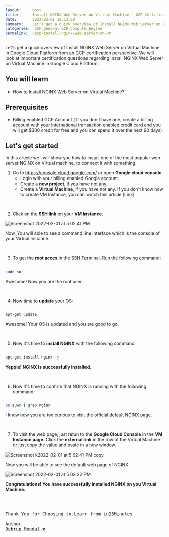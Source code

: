 ```yaml
---
layout:     post
title:      Install NGINX Web Server on Virtual Machine - GCP Certification Cheat Sheet
date:       2022-02-01 10:13:00
summary:    Let's get a quick overview of Install NGINX Web Server on Virtual Machine in Google Cloud Platform from an GCP certification perspective. We will look at important certification questions regarding Install NGINX Web Server on Virtual Machine in Google Cloud Platform.
categories:  GCP_General GCP_Compute_Engine
permalink:  /gcp-install-nginx-web-server-on-vm
---
```

Let's get a quick overview of Install NGINX Web Server on Virtual Machine in Google Cloud Platform from an GCP certification perspective. We will look at important certification questions regarding Install NGINX Web Server on Virtual Machine in Google Cloud Platform.


## You will learn

- How to Install NGINX Web Server on Virtual Machine?



## Prerequisites

- Billing enabled GCP Account ( If you don't have one, create a billing account with your international transaction enabled credit card and you will get $300 credit for free and you can spend it over the next 90 days)




## Let's get started

 In this article we I will show you how to install one of the most popular web server NGINX on Virtual machine, to connect it with something.

1. Go to https://console.cloud.google.com/ or open **Google cloud console**. 
   - Login with your billing enabled Google account.
   - Create a **new project**, if you have not any. 
   - Create a **Virtual Machine**, if you have not any. If you don't know how to create VM Instance, you can watch this article [Link]

<BR/>

2. Click on the **SSH link** on your **VM Instance**.
 
 ![Screenshot 2022-02-01 at 5 02 41 PM](https://user-images.githubusercontent.com/57451228/151987392-dea74c5e-4da2-49ed-be10-7048d4cea431.png)

Now, You will able to see a command line interface which is the console of your Virtual Instance.

<BR/>

3. To get the **root acces** in the SSH Terminal. Run the following command:

```sh

sudo su -

```

Awesome! Now you are the root user.

<BR/>

4. Now time to **update** your OS:

```sh

apt-get update

```

Awesome! Your OS is updated and you are good to go.

<BR/>

5. Now it's time to **install NGINX** with the following command:

```sh

apt-get install nginx -y

```
**Yeppie! NGINX is successfully installed.**

<BR/>

6. Now it's time to confirm that NGINX is running with the following command:

```sh

ps auwx | grep nginx

```

I know now you are too curious to visit the official default NGINX page.

<BR/>

7. To visit the web page, just retun to the **Google Cloud Console** in the **VM Instance page**. Click the **external link** in the row of the Virtual Machine or just copy the value and paste in a new window.

![Screenshot k2022-02-01 at 5 02 41 PM copy](https://user-images.githubusercontent.com/57451228/151988939-ad2cb4da-a6ae-4598-8732-aca2f6afbf52.png)

Now you will be able to see the default web page of NGINX.

![Screenshot 2022-02-01 at 5 03 22 PM](https://user-images.githubusercontent.com/57451228/151989161-f8208c8f-4373-41b2-b909-3218e2d094d6.png)


**Congratulations! You have successfully installed NGINX on you Virtual Machine.**




<BR/>
<BR/>

<pre>
Thank You for Choosing to Learn from in28Minutes

Author
<a href="https://www.linkedin.com/in/debrup-365/">Debrup Mondal ❤️</a>

